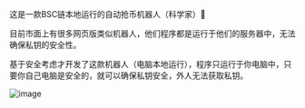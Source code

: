 
这是一款BSC链本地运行的自动抢币机器人（科学家）👋

目前市面上有很多网页版类似机器人，他们程序都是运行于他们的服务器中，无法确保私钥的安全性。

基于安全考虑才开发了这款机器人（电脑本地运行），程序只运行于你电脑中，只要你自己电脑是安全的，就可以确保私钥安全，外人无法获取私钥。

![image](https://user-images.githubusercontent.com/113959402/191499743-ae5afe26-9549-4eb9-bb32-79a117641882.png)

